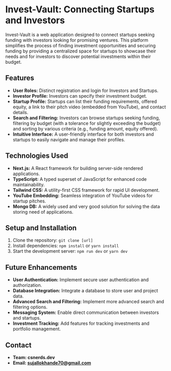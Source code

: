# Invest-Vault: Connecting Startups and Investors

Invest-Vault is a web application designed to connect startups seeking funding with investors looking for promising ventures. This platform simplifies the process of finding investment opportunities and securing funding by providing a centralized space for startups to showcase their needs and for investors to discover potential investments within their budget.

## Features

- **User Roles:** Distinct registration and login for Investors and Startups.
- **Investor Profile:** Investors can specify their investment budget.
- **Startup Profile:** Startups can list their funding requirements, offered equity, a link to their pitch video (embedded from YouTube), and contact details.
- **Search and Filtering:** Investors can browse startups seeking funding, filtering by budget (with a tolerance for slightly exceeding the budget) and sorting by various criteria (e.g., funding amount, equity offered).
- **Intuitive Interface:** A user-friendly interface for both investors and startups to easily navigate and manage their profiles.

## Technologies Used

- **Next.js:** A React framework for building server-side rendered applications.
- **TypeScript:** A typed superset of JavaScript for enhanced code maintainability.
- **Tailwind CSS:** A utility-first CSS framework for rapid UI development.
- **YouTube Embedding:** Seamless integration of YouTube videos for startup pitches.
- **Mongo DB:** A widely used and very good solution for solving the data storing need of applications.


## Setup and Installation

1. Clone the repository: `git clone [url]`
2. Install dependencies: `npm install` or `yarn install`
3. Start the development server: `npm run dev` or `yarn dev`



## Future Enhancements

- **User Authentication:** Implement secure user authentication and authorization.
- **Database Integration:** Integrate a database to store user and project data.
- **Advanced Search and Filtering:** Implement more advanced search and filtering options.
- **Messaging System:** Enable direct communication between investors and startups.
- **Investment Tracking:** Add features for tracking investments and portfolio management.

## Contact

- **Team: csnerds.dev**
- **Email: sujallokhande70@gmail.com**



